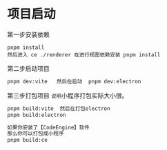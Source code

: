 # 项目启动 

第一步安装依赖

 ```shell
 pnpm install
 然后进入 ce ./renderer 在进行视图依赖安装 pnpm install
 ```



第二步启动项目

```sh
pnpm dev:vite   然后在启动  pnpm dev:electron
```



第三步打包项目 `说明`小程序打包实际大小很。

```sh
pnpm build:vite  然后在打包electron 
pnpm build:electron

如果你安装了【CodeEngine】软件
那么你可以打包成小程序 
pnpm build:ce  
```

